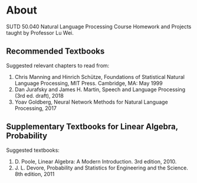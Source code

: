 # About
SUTD 50.040 Natural Language Processing Course Homework and Projects taught by Professor Lu Wei.

## Recommended Textbooks
Suggested relevant chapters to read from:
1. Chris Manning and Hinrich Schütze, Foundations of Statistical Natural Language Processing, MIT Press. Cambridge, MA: May 1999
2. Dan Jurafsky and James H. Martin, Speech and Language Processing (3rd ed. draft), 2018
3. Yoav Goldberg, Neural Network Methods for Natural Language Processing, 2017

## Supplementary Textbooks for Linear Algebra, Probability
Suggested textbooks:
1. D. Poole, Linear Algebra: A Modern Introduction. 3rd edition, 2010.
2. J. L. Devore, Probability and Statistics for Engineering and the Science. 8th edition, 2011
